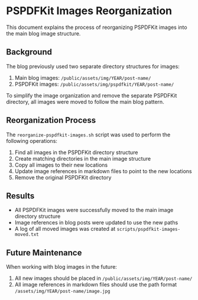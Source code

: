 # PSPDFKit Images Reorganization

This document explains the process of reorganizing PSPDFKit images into the main blog image structure.

## Background

The blog previously used two separate directory structures for images:

1. Main blog images: `/public/assets/img/YEAR/post-name/`
2. PSPDFKit images: `/public/assets/img/pspdfkit/YEAR/post-name/`

To simplify the image organization and remove the separate PSPDFKit directory, all images were moved to follow the main blog pattern.

## Reorganization Process

The `reorganize-pspdfkit-images.sh` script was used to perform the following operations:

1. Find all images in the PSPDFKit directory structure
2. Create matching directories in the main image structure 
3. Copy all images to their new locations
4. Update image references in markdown files to point to the new locations
5. Remove the original PSPDFKit directory

## Results

- All PSPDFKit images were successfully moved to the main image directory structure
- Image references in blog posts were updated to use the new paths
- A log of all moved images was created at `scripts/pspdfkit-images-moved.txt`

## Future Maintenance

When working with blog images in the future:

1. All new images should be placed in `/public/assets/img/YEAR/post-name/`
2. All image references in markdown files should use the path format `/assets/img/YEAR/post-name/image.jpg`